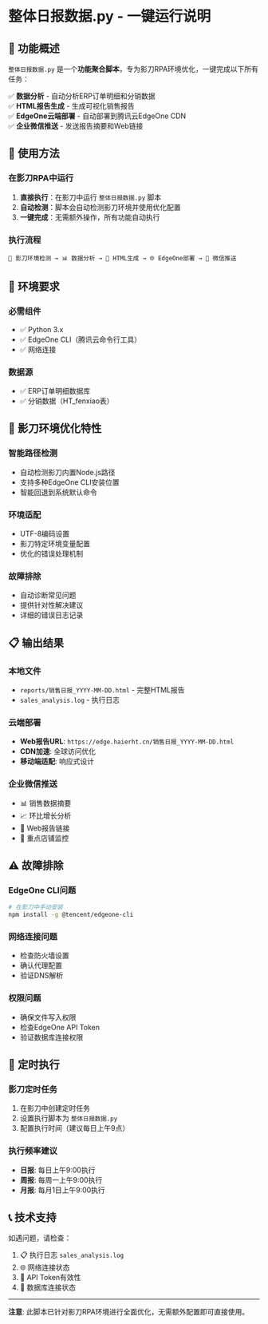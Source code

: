# 整体日报数据.py - 一键运行说明

## 🎯 功能概述

`整体日报数据.py` 是一个**功能聚合脚本**，专为影刀RPA环境优化，一键完成以下所有任务：

✅ **数据分析** - 自动分析ERP订单明细和分销数据  
✅ **HTML报告生成** - 生成可视化销售报告  
✅ **EdgeOne云端部署** - 自动部署到腾讯云EdgeOne CDN  
✅ **企业微信推送** - 发送报告摘要和Web链接  

## 🚀 使用方法

### 在影刀RPA中运行

1. **直接执行**：在影刀中运行 `整体日报数据.py` 脚本
2. **自动检测**：脚本会自动检测影刀环境并使用优化配置
3. **一键完成**：无需额外操作，所有功能自动执行

### 执行流程

```
🤖 影刀环境检测 → 📊 数据分析 → 📄 HTML生成 → 🌐 EdgeOne部署 → 📱 微信推送
```

## 🔧 环境要求

### 必需组件
- ✅ Python 3.x
- ✅ EdgeOne CLI（腾讯云命令行工具）
- ✅ 网络连接

### 数据源
- ✅ ERP订单明细数据库
- ✅ 分销数据（HT_fenxiao表）

## 🤖 影刀环境优化特性

### 智能路径检测
- 自动检测影刀内置Node.js路径
- 支持多种EdgeOne CLI安装位置
- 智能回退到系统默认命令

### 环境适配
- UTF-8编码设置
- 影刀特定环境变量配置
- 优化的错误处理机制

### 故障排除
- 自动诊断常见问题
- 提供针对性解决建议
- 详细的错误日志记录

## 📋 输出结果

### 本地文件
- `reports/销售日报_YYYY-MM-DD.html` - 完整HTML报告
- `sales_analysis.log` - 执行日志

### 云端部署
- **Web报告URL**: `https://edge.haierht.cn/销售日报_YYYY-MM-DD.html`
- **CDN加速**: 全球访问优化
- **移动端适配**: 响应式设计

### 企业微信推送
- 📊 销售数据摘要
- 📈 环比增长分析
- 🔗 Web报告链接
- 🏪 重点店铺监控

## ⚠️ 故障排除

### EdgeOne CLI问题
```bash
# 在影刀中手动安装
npm install -g @tencent/edgeone-cli
```

### 网络连接问题
- 检查防火墙设置
- 确认代理配置
- 验证DNS解析

### 权限问题
- 确保文件写入权限
- 检查EdgeOne API Token
- 验证数据库连接权限

## 🔄 定时执行

### 影刀定时任务
1. 在影刀中创建定时任务
2. 设置执行脚本为 `整体日报数据.py`
3. 配置执行时间（建议每日上午9点）

### 执行频率建议
- **日报**: 每日上午9:00执行
- **周报**: 每周一上午9:00执行
- **月报**: 每月1日上午9:00执行

## 📞 技术支持

如遇问题，请检查：
1. 📋 执行日志 `sales_analysis.log`
2. 🌐 网络连接状态
3. 🔑 API Token有效性
4. 💾 数据库连接状态

---

**注意**: 此脚本已针对影刀RPA环境进行全面优化，无需额外配置即可直接使用。